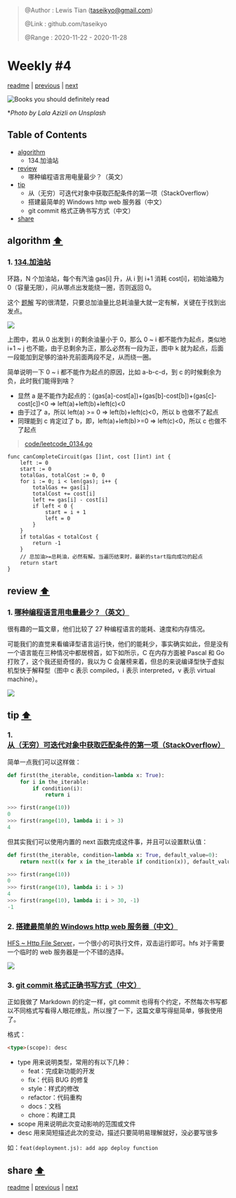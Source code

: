 > @Author  : Lewis Tian (taseikyo@gmail.com)
>
> @Link    : github.com/taseikyo
>
> @Range   : 2020-11-22 - 2020-11-28

# Weekly #4

[readme](../README.md) | [previous](202011W3.md) | [next](202012W1.md)

![](../images/lala-azizli-OFZUaeYKP3k-unsplash.jpg "Books you should definitely read")

\**Photo by Lala Azizli on Unsplash*

## Table of Contents

- [algorithm](#algorithm-)
	- 134.加油站
- [review](#review-)
	- 哪种编程语言用电量最少？（英文）
- [tip](#tip-)
	- 从（无穷）可迭代对象中获取匹配条件的第一项（StackOverflow）
	- 搭建最简单的 Windows http web 服务器（中文）
	- git commit 格式正确书写方式（中文）
- [share](#share-)

## algorithm [⬆](#weekly-4)

### 1. [134.加油站](https://leetcode-cn.com/problems/gas-station/)

环路，N 个加油站，每个有汽油 gas[i] 升，从 i 到 i+1 消耗 cost[i]，初始油箱为 0（容量无限），问从哪点出发能绕一圈，否则返回 0。

这个 [题解](https://leetcode-cn.com/problems/gas-station/solution/shou-hua-tu-jie-liang-ge-guan-jian-jie-lun-de-jian/) 写的很清楚，只要总加油量比总耗油量大就一定有解，关键在于找到出发点。

![](../images/w4-algo-1.png)

上图中，若从 0 出发到 i 的剩余油量小于 0，那么 0 ~ i 都不能作为起点，类似地 i+1 ~ j 也不能，由于总剩余为正，那么必然有一段为正，图中 k 就为起点，后面一段能加到足够的油补充前面两段不足，从而绕一圈。

简单说明一下 0 ~ i 都不能作为起点的原因，比如 a-b-c-d，到 c 的时候剩余为负，此时我们能得到啥？

- 显然 a 是不能作为起点的：(gas[a]-cost[a])+(gas[b]-cost[b])+(gas[c]-cost[c])<0 => left(a)+left(b)+left(c)<0
- 由于过了 a，所以 left(a) >= 0 => left(b)+left(c)<0，所以 b 也做不了起点
- 同理能到 c 肯定过了 b，即，left(a)+left(b)>=0 => left(c)<0，所以 c 也做不了起点

> [code/leetcode_0134.go](../code/leetcode_0134.go)

```Golang
func canCompleteCircuit(gas []int, cost []int) int {
	left := 0
	start := 0
	totalGas, totalCost := 0, 0
	for i := 0; i < len(gas); i++ {
		totalGas += gas[i]
		totalCost += cost[i]
		left += gas[i] - cost[i]
		if left < 0 {
			start = i + 1
			left = 0
		}
	}
	if totalGas < totalCost {
		return -1
	}
	// 总加油>=总耗油，必然有解。当遍历结束时，最新的start指向成功的起点
	return start
}
```

## review [⬆](#weekly-4)

### 1. [哪种编程语言用电量最少？（英文）](https://thenewstack.io/which-programming-languages-use-the-least-electricity/)

很有趣的一篇文章，他们比较了 27 种编程语言的能耗、速度和内存情况。

可能我们的直觉来看编译型语言运行快，他们的能耗少，事实确实如此，但是没有一个语言能在三种情况中都居榜首，如下如所示，C 在内存方面被 Pascal 和 Go 打败了，这个我还挺奇怪的，我以为 C 会屠榜来着，但总的来说编译型快于虚拟机型快于解释型（图中 c 表示 compiled，i 表示 interpreted，v 表示 virtual machine）。

![](../images/w4-review-1.png)

## tip [⬆](#weekly-4)

### 1. [从（无穷）可迭代对象中获取匹配条件的第一项（StackOverflow）](https://stackoverflow.com/questions/2361426/get-the-first-item-from-an-iterable-that-matches-a-condition)

简单一点我们可以这样做：

```Python
def first(the_iterable, condition=lambda x: True):
	for i in the_iterable:
		if condition(i):
			return i

>>> first(range(10))
0
>>> first(range(10), lambda i: i > 3)
4
```

但其实我们可以使用内置的 next 函数完成这件事，并且可以设置默认值：

```Python
def first(the_iterable, condition=lambda x: True, default_value=0):
	return next((x for x in the_iterable if condition(x)), default_value)

>>> first(range(10))
0
>>> first(range(10), lambda i: i > 3)
4
>>> first(range(10), lambda i: i > 30, -1)
-1
```

### 2. [搭建最简单的 Windows http web 服务器（中文）](https://blog.csdn.net/Cinderella___/article/details/88697062)

[HFS ~ Http File Server](http://www.rejetto.com/hfs/?f=dl)，一个很小的可执行文件，双击运行即可。hfs 对于需要一个临时的 web 服务器是一个不错的选择。

![](../images/Snipaste_20201116_210823.png)

### 3. [git commit 格式正确书写方式（中文）](https://www.jianshu.com/p/7f4572b88c84)

正如我做了 Markdown 的约定一样，git commit 也得有个约定，不然每次书写都以不同格式写看得人眼花缭乱，所以搜了一下，这篇文章写得挺简单，够我使用了。

格式：

```Markdown
<type>(scope): desc
```

- type 用来说明类型，常用的有以下几种：
	- feat：完成新功能的开发
	- fix：代码 BUG 的修复
	- style：样式的修改
	- refactor：代码重构
	- docs：文档
	- chore：构建工具
- scope 用来说明此次变动影响的范围或文件
- desc 用来简短描述此次的变动，描述只要简明易理解就好，没必要写很多

如：`feat(deployment.js): add app deploy function`

## share [⬆](#weekly-4)

[readme](../README.md) | [previous](202011W3.md) | [next](202012W1.md)
